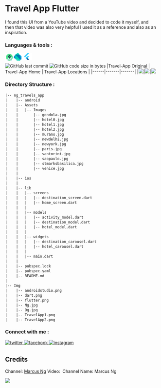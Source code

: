 # Travel App Flutter
I found this UI from a YouTube video and decided to code it myself, and then that video was also very helpful I used it as a reference and also as an inspiration.
<br/>
### Languages & tools :
[<img align="left" alt="Android studio" width="28px" src="./Img/androidstudio.png">][android]
[<img align="left" alt="Dart" width="26px" src="./Img/dart.png">][dart]
[<img align="left" alt="Flutter" width="34px" src="./Img/flutter.png">][flutter]
<br/><br/>
![GitHub last commit](https://img.shields.io/github/last-commit/AbhilashTUofficial/Travel-App-Flutter?color=blue&label=Last%20Commit%3A&style=for-the-badge)
![GitHub code size in bytes](https://img.shields.io/github/languages/code-size/AbhilashTUofficial/Travel-App-Flutter?label=Repo%20Size%3A&style=for-the-badge)
|Travel-App Original | Travel-App Home | Travel-App Locations | 
|------|-------|-------|
|<img src="./Img/Og.jpg" width="400">|<img src="./Img/TravelApp1.png" width="200">|<img src="./Img/TravelApp2.png" width="200">


### Directory Structure :
    |-- ng_travels_app
    |    |-- android
    |    |-- Assets
    |    |   |-- Images
    |    |       |-- gondola.jpg
    |    |       |-- hotel0.jpg
    |    |       |-- hotel1.jpg
    |    |       |-- hotel2.jpg
    |    |       |-- murano.jpg
    |    |       |-- newdelhi.jpg
    |    |       |-- newyork.jpg
    |    |       |-- paris.jpg
    |    |       |-- santorini.jpg
    |    |       |-- saopaulo.jpg
    |    |       |-- stmarksbasilica.jpg
    |    |       |-- venice.jpg
    |    |
    |    |-- ios
    |    |
    |    |-- lib
    |    |   |-- screens
    |    |   |   |-- destination_screen.dart
    |    |   |   |-- home_screen.dart
    |    |   |
    |    |   |-- models
    |    |   |   |-- activity_model.dart
    |    |   |   |-- destination_model.dart
    |    |   |   |-- hotel_model.dart
    |    |   |
    |    |   |-- widgets
    |    |   |   |-- destination_carousel.dart
    |    |   |   |-- hotel_carousel.dart
    |    |   |
    |    |   |-- main.dart
    |    |
    |    |-- pubspec.lock
    |    |-- pubspec.yaml
    |    |-- README.md
    |
    |-- Img
    |    |-- androidstudio.png
    |    |-- dart.png
    |    |-- flutter.png
    |    |-- Ng.jpg
    |    |-- Og.jpg
    |    |-- TravelApp1.png
    |    |-- TravelApp2.png

### Connect with me :  
<a href="https://twitter.com/Abhilash_TU" target="_blank">
<img src=https://img.shields.io/badge/twitter-%2300acee.svg?&style=for-the-badge&logo=twitter&logoColor=white alt=twitter style="margin-bottom: 5px;" />
</a>
<a href="https://www.facebook.com/Abhilashtuofficial" target="_blank">
<img src=https://img.shields.io/badge/facebook-%232E87FB.svg?&style=for-the-badge&logo=facebook&logoColor=white alt=facebook style="margin-bottom: 5px;" />
</a>
<a href="https://www.instagram.com/abhilash_tu/" target="_blank">
<img src=https://img.shields.io/badge/instagram-%23000000.svg?&style=for-the-badge&logo=instagram&logoColor=white alt=instagram style="margin-bottom: 5px;" />
</a>  
<br/>

## Credits

Channel: [Marcus Ng](https://www.youtube.com/channel/UC6Dy0rQ6zDnQuHQ1EeErGUA)
Video: ![<img src="./Img/Ng.jpg" width="200">](https://www.youtube.com/watch?v=CSa6Ocyog4U)
Channel Name: Marcus Ng
<br/>

[<img width="200" src="./Img/Ng.jpg">][Ng]

[website]: https://abhilashtuofficial.github.io/
[dart]: https://github.com/AbhilashTUofficial/CloneApps
[flutter]: https://github.com/AbhilashTUofficial/CloneApps
[android]: https://github.com/AbhilashTUofficial/CloneApps
[Ng]: https://www.youtube.com/channel/UC6Dy0rQ6zDnQuHQ1EeErGUA
